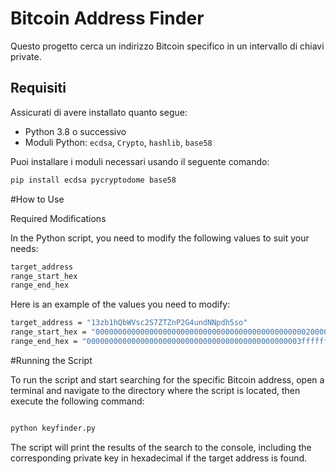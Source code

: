 # Bitcoin Address Finder

Questo progetto cerca un indirizzo Bitcoin specifico in un intervallo di chiavi private.

## Requisiti

Assicurati di avere installato quanto segue:

- Python 3.8 o successivo
- Moduli Python: `ecdsa`, `Crypto`, `hashlib`, `base58`

Puoi installare i moduli necessari usando il seguente comando:

```bash
pip install ecdsa pycryptodome base58
```
#How to Use

Required Modifications


In the Python script, you need to modify the following values to suit your needs:

```bash
target_address 
range_start_hex 
range_end_hex 
```


Here is an example of the values you need to modify:

```bash
target_address = "13zb1hQbWVsc2S7ZTZnP2G4undNNpdh5so"
range_start_hex = "0000000000000000000000000000000000000000000000020000000000000000"
range_end_hex = "000000000000000000000000000000000000000000000003ffffffffffffffff"
```

#Running the Script

To run the script and start searching for the specific Bitcoin address, open a terminal and navigate to the directory where the script is located, then execute the following command:

```bash

python keyfinder.py
```


The script will print the results of the search to the console, including the corresponding private key in hexadecimal if the target address is found.